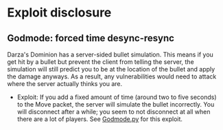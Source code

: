 # Exploit disclosure

## Godmode: forced time desync-resync

Darza's Dominion has a server-sided bullet simulation. This means if you get hit by a bullet but prevent the client from telling the server, the simulation will still predict you to be at the location of the bullet and apply the damage anyways. As a result, any vulnerabilities would need to attack where the server actually thinks you are.

- Exploit: If you add a fixed amount of time (around two to five seconds) to the Move packet, the server will simulate the bullet incorrectly. You will disconnect after a while; you seem to not disconnect at all when there are a lot of players. See [Godmode.py](https://github.com/swrlly/Midnight/blob/main/Plugins/Gdomode.py) for this exploit.
